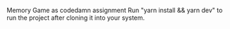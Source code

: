 Memory Game as codedamn assignment
Run "yarn install && yarn dev" to run the project after cloning it into your system.
